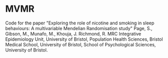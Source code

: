 # MVMR
Code for the paper "Exploring the role of nicotine and smoking in sleep behaviours: A multivariable Mendelian Randomisation study"
Page, S., Gibson, M., Munafo, M., Khouja, J. Richmond, R.
MRC Integrative Epidemiology Unit, University of Bristol, Population Health Sciences, Bristol Medical School, University of Bristol, School of Psychological Sciences, University of Bristol.

